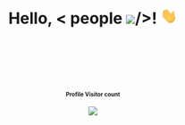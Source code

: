 
<h1 align="center"><b>Hello,  &lt people </b><img src="https://github.com/TheDudeThatCode/TheDudeThatCode/blob/master/Assets/Earth.gif" width="24px">/&gt! <img src="https://raw.githubusercontent.com/ABSphreak/ABSphreak/master/gifs/Hi.gif" width="30px">
<br>
<br><br>
<p align="center"> 
 <font size="0">Profile Visitor count</font>
  <br>
  <img src="https://profile-counter.glitch.me/projectDT/count.svg" />
</p>
